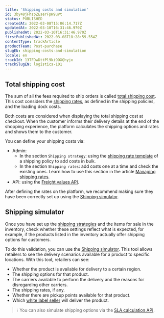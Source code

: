 ```yaml
---
title: 'Shipping costs and simulation'
id: 3by48jFhzpZEseYFpH9uVt
status: PUBLISHED
createdAt: 2022-03-08T15:06:14.717Z
updatedAt: 2022-03-10T16:31:46.970Z
publishedAt: 2022-03-10T16:31:46.970Z
firstPublishedAt: 2022-03-08T18:28:59.554Z
contentType: trackArticle
productTeam: Post-purchase
slugEN: shipping-costs-and-simulation
locale: en
trackId: 13TFDwDttPl9ki9OXQhyjx
trackSlugEN: logistics-101
---
```


## Total shipping cost

The sum of all the fees required to ship orders is called [total shipping cost](https://help.vtex.com/en/tutorial/total-shipping-cost--5bwhIO108VA5Y2YOpef9lV). This cost considers the [shipping rates](https://help.vtex.com/en/tutorial/shipping-rates--1Balpg3rv0854udEPedvMM), as defined in the shipping policies, and the loading dock costs. 

Both costs are considered when displaying the total shipping cost at checkout. When the customer informs their delivery details at the end of the shopping experience, the platform calculates the shipping options and rates and shows them to the customer. 

You can define your shipping costs via:

* Admin: 
    * In the section `Shipping strategy`: using the [shipping rate template](https://help.vtex.com/en/tutorial/shipping-rate-template--tutorials_127) of a shipping policy to add costs in bulk.
    * In the section `Shipping rates`: add costs one at a time and check the existing ones. Learn how to use this section in the article [Managing shipping rates](https://help.vtex.com/en/tutorial/managing-shipping-rates--tutorials_141).
* API: using the [Freight values API](https://developers.vtex.com/vtex-rest-api/reference/createupdatefreightvalues).

After defining the rates on the platform, we recommend making sure they have been correctly set up using the [Shipping simulator](https://help.vtex.com/en/tutorial/shipping-simulation--tutorials_144).

## Shipping simulator

Once you have set up the [shipping strategies](https://help.vtex.com/en/tutorial/shipping-strategy--58vLBDbjYVQzJ6rRc5QNz3) and the items for sale in the inventory, check whether these settings reflect what is expected, for example, if the products listed in the inventory actually offer shipping options for customers.  

To do this validation, you can use the [Shipping simulator](https://help.vtex.com/en/tutorial/shipping-simulation--tutorials_144). This tool allows retailers to see the delivery scenarios available for a product to specific locations. With this tool, retailers can see:

* Whether the product is available for delivery to a certain region.
* The shipping options for that product.
* The carriers available to perform the delivery and the reasons for disregarding other carriers.
* The shipping rates, if any.
* Whether there are pickup points available for that product.
* Which [white label seller](https://help.vtex.com/en/tutorial/what-are-franchise-account-and-seller-white-label--5orlGHyDHGAYciQ64oEgKa) will deliver the product. 

>ℹ️ You can also simulate shipping options via the [SLA calculation API](https://developers.vtex.com/vtex-rest-api/reference/calculatesla).
